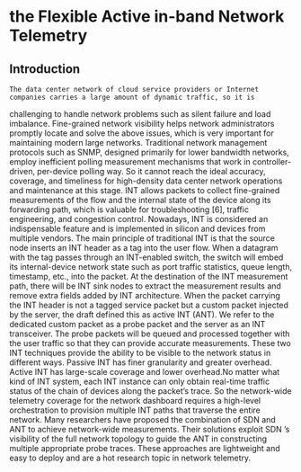 # the Flexible Active in-band Network Telemetry
## Introduction
    The data center network of cloud service providers or Internet companies carries a large amount of dynamic traffic, so it is
challenging to handle network problems such as silent failure and load imbalance. Fine-grained network visibility
helps network administrators promptly locate and solve the
above issues, which is very important for maintaining modern
large networks. Traditional network management protocols
such as SNMP, designed primarily for lower bandwidth
networks, employ inefficient polling measurement mechanisms
that work in controller-driven, per-device polling way. So it
cannot reach the ideal accuracy, coverage, and timeliness for
high-density data center network operations and maintenance
at this stage. INT allows packets to collect fine-grained measurements of the flow and the internal state of the device along
its forwarding path, which is valuable for troubleshooting
[6], traffic engineering, and congestion control. Nowadays,
INT is considered an indispensable feature and is implemented
in silicon and devices from multiple vendors. The main
principle of traditional INT is that the source node inserts an
INT header as a tag into the user flow. When a datagram
with the tag passes through an INT-enabled switch, the switch
will embed its internal-device network state such as port traffic
statistics, queue length, timestamp, etc., into the packet. At the
destination of the INT measurement path, there will be INT
sink nodes to extract the measurement results and remove extra
fields added by INT architecture. When the packet carrying the
INT header is not a tagged service packet but a custom packet
injected by the server, the draft defined this as active INT
(ANT). We refer to the dedicated custom packet as a probe
packet and the server as an INT transceiver. The probe packets
will be queued and processed together with the user traffic so
that they can provide accurate measurements.
    These two INT techniques provide the ability to be visible
to the network status in different ways. Passive INT has finer
granularity and greater overhead. Active INT has large-scale
coverage and lower overhead.No matter what kind of INT
system, each INT instance can only obtain real-time traffic
status of the chain of devices along the packet’s trace. So
the network-wide telemetry coverage for the network dashboard requires a high-level orchestration to provision multiple
INT paths that traverse the entire network. Many researchers
have proposed the combination of SDN and ANT to achieve
network-wide measurements. Their solutions exploit SDN ’s
visibility of the full network topology to guide the ANT in constructing multiple appropriate probe traces. These approaches
are lightweight and easy to deploy and are a hot research topic
in network telemetry.
